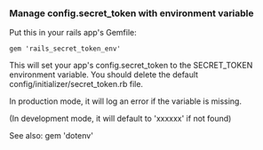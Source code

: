 ### Manage config.secret_token with environment variable

Put this in your rails app's Gemfile:

    gem 'rails_secret_token_env'

This will set your app's config.secret_token to the SECRET_TOKEN environment
variable.  You should delete the default config/initializer/secret_token.rb file.

In production mode, it will log an error if the variable is missing.

(In development mode, it will default to 'xxxxxx' if not found)

See also: gem 'dotenv'
